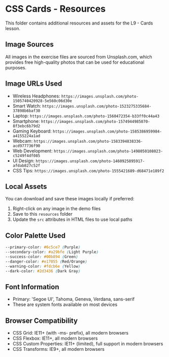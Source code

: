 # CSS Cards - Resources

This folder contains additional resources and assets for the L9 - Cards lesson.

## Image Sources
All images in the exercise files are sourced from Unsplash.com, which provides free high-quality photos that can be used for educational purposes.

## Image URLs Used
- Wireless Headphones: `https://images.unsplash.com/photo-1505740420928-5e560c06d30e`
- Smart Watch: `https://images.unsplash.com/photo-1523275335684-37898b6baf30`
- Laptop: `https://images.unsplash.com/photo-1560472354-b33ff0c44a43`
- Smartphone: `https://images.unsplash.com/photo-1574944985070-8f3ebc6b79d2`
- Gaming Keyboard: `https://images.unsplash.com/photo-1585386959984-a4155224a1ad`
- Webcam: `https://images.unsplash.com/photo-1583394838336-acd977736f90`
- Web Development: `https://images.unsplash.com/photo-1498050108023-c5249f4df085`
- UI Design: `https://images.unsplash.com/photo-1460925895917-afdab827c52f`
- CSS Tips: `https://images.unsplash.com/photo-1555421689-d68471e189f2`

## Local Assets
You can download and save these images locally if preferred:
1. Right-click on any image in the demo files
2. Save to this `resources` folder
3. Update the `src` attributes in HTML files to use local paths

## Color Palette Used
```css
--primary-color: #6c5ce7 (Purple)
--secondary-color: #a29bfe (Light Purple)
--success-color: #00b894 (Green)
--danger-color: #e17055 (Red/Orange)
--warning-color: #fdcb6e (Yellow)
--dark-color: #2d3436 (Dark Gray)
```

## Font Information
- Primary: 'Segoe UI', Tahoma, Geneva, Verdana, sans-serif
- These are system fonts available on most devices

## Browser Compatibility
- CSS Grid: IE11+ (with -ms- prefix), all modern browsers
- CSS Flexbox: IE11+, all modern browsers
- CSS Custom Properties: IE11+ (limited), full support in modern browsers
- CSS Transforms: IE9+, all modern browsers

